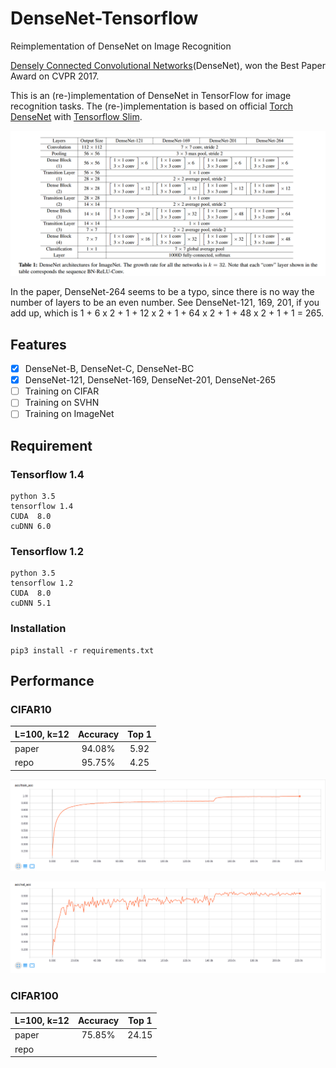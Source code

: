# DenseNet-Tensorflow
Reimplementation of DenseNet on Image Recognition

[Densely Connected Convolutional Networks](https://arxiv.org/abs/1608.06993)(DenseNet), won the Best Paper Award on CVPR 2017.

This is an (re-)implementation of DenseNet in TensorFlow for image recognition tasks. The (re-)implementation is based on official [Torch DenseNet](https://github.com/liuzhuang13/DenseNet) with [Tensorflow Slim](https://github.com/tensorflow/tensorflow/tree/master/tensorflow/contrib/slim).

![DenseNet Table](https://github.com/NanqingD/DenseNet-Tensorflow/blob/master/images/DenseNet_table.png)

In the paper, DenseNet-264 seems to be a typo, since there is no way the number of layers to be an even number. See DenseNet-121, 169, 201, if you add up, which is 1 + 6 x 2 + 1 + 12 x 2 + 1 + 64 x 2 + 1 + 48 x 2 + 1 + 1 = 265.

## Features
- [x] DenseNet-B, DenseNet-C, DenseNet-BC
- [x] DenseNet-121, DenseNet-169, DenseNet-201, DenseNet-265
- [ ] Training on CIFAR
- [ ] Training on SVHN
- [ ] Training on ImageNet

## Requirement
### Tensorflow 1.4
```
python 3.5
tensorflow 1.4
CUDA  8.0
cuDNN 6.0
```

### Tensorflow 1.2
```
python 3.5
tensorflow 1.2
CUDA  8.0
cuDNN 5.1
```

### Installation
```
pip3 install -r requirements.txt
```

## Performance
### CIFAR10
| L=100, k=12 | Accuracy | Top 1    |
| ----------- |:--------:|:--------:|
| paper       | 94.08%   | 5.92     |
| repo        | 95.75%   | 4.25     |

![cifar10_train](https://github.com/NanqingD/DenseNet-Tensorflow/blob/master/images/train_cifar10_L100_k12.png)

![cifar10_val](https://github.com/NanqingD/DenseNet-Tensorflow/blob/master/images/val_cifar10_L100_k12.png)

### CIFAR100
| L=100, k=12 | Accuracy | Top 1    |
| ----------- |:--------:|:--------:|
| paper       | 75.85%   | 24.15    |
| repo        |          |          |